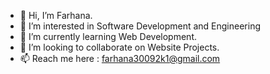 - 👋 Hi, I’m Farhana.
- 👀 I’m interested in Software Development and Engineering
- 🌱 I’m currently learning Web Development.
- 💞️ I’m looking to collaborate on Website Projects.
- 📫 Reach me here : farhana30092k1@gmail.com

<!---
FarhanaK22/FarhanaK22 is a ✨ special ✨ repository because its `README.md` (this file) appears on your GitHub profile.
You can click the Preview link to take a look at your changes.
--->
